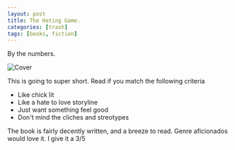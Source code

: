 ```yaml
---
layout: post
title: The Hating Game.
categories: [trash]
tags: [books, fiction]
---
```



By the numbers.


![Cover](https://m.media-amazon.com/images/I/51kFZTPkczL._SY346_.jpg)

This is going to super short. Read if you match the following criteria
- Like chick lit
- Like a hate to love storyline
- Just want something feel good
- Don't mind the cliches and streotypes

The book is fairly decently written, and a breeze to read. Genre aficionados would love it. I give it a 3/5
